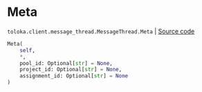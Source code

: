 # Meta
`toloka.client.message_thread.MessageThread.Meta` | [Source code](https://github.com/Toloka/toloka-kit/blob/v0.1.26/src/client/message_thread.py#L116)

```python
Meta(
    self,
    *,
    pool_id: Optional[str] = None,
    project_id: Optional[str] = None,
    assignment_id: Optional[str] = None
)
```

